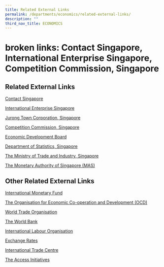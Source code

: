 ```yaml
---
title: Related External Links
permalink: /departments/economics/related-external-links/
description: ""
third_nav_title: ECONOMICS
---
```

# broken links: Contact Singapore, International Enterprise Singapore, Competition Commission, Singapore

Related External Links
----------------------

[Contact Singapore](http://www.contactsingapore.org.sg/)

[International Enterprise Singapore](http://www.iesingapore.gov.sg/)

[Jurong Town Corporation, Singapore](http://www.jtc.gov.sg/Pages/default.aspx)

[Competition Commission, Singapore](http://www.ccs.gov.sg/content/ccs/en.html)

[Economic Development Board](http://www.edb.gov.sg/content/edb/en.html?cmpid=edb_en38)

[Department of Statistics, Singapore](http://www.singstat.gov.sg/)

[The Ministry of Trade and Industry, Singapore](http://www.mti.gov.sg/Pages/home.aspx)

[The Monetary Authority of Singapore (MAS)](http://www.mas.gov.sg/)

**Other Related External Links**
--------------------------------

[International Monetary Fund](http://www.imf.org/)

[The Organisation for Economic Co-operation and Development (OCD)](http://www.oecd.org/)

[World Trade Organisation](http://www.wto.org/)

[The World Bank](http://www.worldbank.org/)

[International Labour Organisation](http://www.ilo.org/)

[Exchange Rates](http://www.x-rates.com/)

[International Trade Centre](http://www.intracen.org/)

[The Access Initiatives](http://earthtrends.wri.org/)